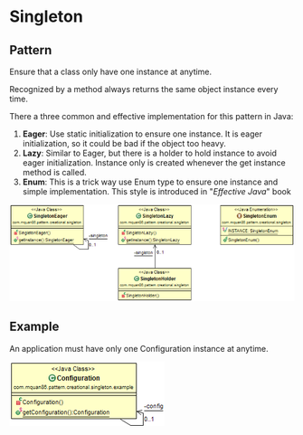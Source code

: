 # Singleton

## Pattern
Ensure that a class only have one instance at anytime.

Recognized by a method always returns the same object instance every time.

There a three common and effective implementation for this pattern in Java:

1. **Eager**: Use static initialization to ensure one instance. It is eager initialization, so it could be bad if the object too heavy.
1. **Lazy**: Similar to Eager, but there is a holder to hold instance to avoid eager initialization. Instance only is created whenever the get instance method is called.
1. **Enum**: This is a trick way use Enum type to ensure one instance and simple implementation. This style is introduced in "_Effective Java_" book

![](../src/main/resources/com/mquan86/pattern/creational/singleton/SingletonDiagram.png)

## Example
An application must have only one Configuration instance at anytime.

![](../src/main/resources/com/mquan86/pattern/creational/singleton/example/SingletonDiagram.png)
